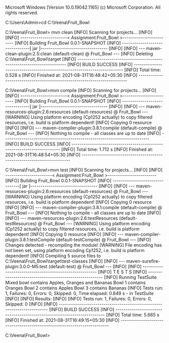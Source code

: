 Microsoft Windows [Version 10.0.19042.1165]
(c) Microsoft Corporation. All rights reserved.

C:\Users\Admin>cd C:\Veena\Fruit_Bowl

C:\Veena\Fruit_Bowl> mvn clean
[INFO] Scanning for projects...
[INFO]
[INFO] -----------------------< Assignment:Fruit_Bowl >------------------------
[INFO] Building Fruit_Bowl 0.0.1-SNAPSHOT
[INFO] --------------------------------[ jar ]---------------------------------
[INFO]
[INFO] --- maven-clean-plugin:2.5:clean (default-clean) @ Fruit_Bowl ---
[INFO] Deleting C:\Veena\Fruit_Bowl\target
[INFO] ------------------------------------------------------------------------
[INFO] BUILD SUCCESS
[INFO] ------------------------------------------------------------------------
[INFO] Total time:  0.528 s
[INFO] Finished at: 2021-08-31T16:48:42+05:30
[INFO] ------------------------------------------------------------------------

C:\Veena\Fruit_Bowl>mvn compile
[INFO] Scanning for projects...
[INFO]
[INFO] -----------------------< Assignment:Fruit_Bowl >------------------------
[INFO] Building Fruit_Bowl 0.0.1-SNAPSHOT
[INFO] --------------------------------[ jar ]---------------------------------
[INFO]
[INFO] --- maven-resources-plugin:2.6:resources (default-resources) @ Fruit_Bowl ---
[WARNING] Using platform encoding (Cp1252 actually) to copy filtered resources, i.e. build is platform dependent!
[INFO] Copying 0 resource
[INFO]
[INFO] --- maven-compiler-plugin:3.8.1:compile (default-compile) @ Fruit_Bowl ---
[INFO] Nothing to compile - all classes are up to date
[INFO] ------------------------------------------------------------------------
[INFO] BUILD SUCCESS
[INFO] ------------------------------------------------------------------------
[INFO] Total time:  1.712 s
[INFO] Finished at: 2021-08-31T16:48:54+05:30
[INFO] ------------------------------------------------------------------------

C:\Veena\Fruit_Bowl>mvn test
[INFO] Scanning for projects...
[INFO]
[INFO] -----------------------< Assignment:Fruit_Bowl >------------------------
[INFO] Building Fruit_Bowl 0.0.1-SNAPSHOT
[INFO] --------------------------------[ jar ]---------------------------------
[INFO]
[INFO] --- maven-resources-plugin:2.6:resources (default-resources) @ Fruit_Bowl ---
[WARNING] Using platform encoding (Cp1252 actually) to copy filtered resources, i.e. build is platform dependent!
[INFO] Copying 0 resource
[INFO]
[INFO] --- maven-compiler-plugin:3.8.1:compile (default-compile) @ Fruit_Bowl ---
[INFO] Nothing to compile - all classes are up to date
[INFO]
[INFO] --- maven-resources-plugin:2.6:testResources (default-testResources) @ Fruit_Bowl ---
[WARNING] Using platform encoding (Cp1252 actually) to copy filtered resources, i.e. build is platform dependent!
[INFO] Copying 0 resource
[INFO]
[INFO] --- maven-compiler-plugin:3.8.1:testCompile (default-testCompile) @ Fruit_Bowl ---
[INFO] Changes detected - recompiling the module!
[WARNING] File encoding has not been set, using platform encoding Cp1252, i.e. build is platform dependent!
[INFO] Compiling 5 source files to C:\Veena\Fruit_Bowl\target\test-classes
[INFO]
[INFO] --- maven-surefire-plugin:3.0.0-M5:test (default-test) @ Fruit_Bowl ---
[INFO]
[INFO] -------------------------------------------------------
[INFO]  T E S T S
[INFO] -------------------------------------------------------
[INFO] Running TestSuite
Mixed bowl contains Apples, Oranges and Bananas
Bowl 1 contains Oranges
Bowl 2 contains Apples
Bowl 3 contains Bananas
[INFO] Tests run: 1, Failures: 0, Errors: 0, Skipped: 0, Time elapsed: 0.849 s - in TestSuite
[INFO]
[INFO] Results:
[INFO]
[INFO] Tests run: 1, Failures: 0, Errors: 0, Skipped: 0
[INFO]
[INFO] ------------------------------------------------------------------------
[INFO] BUILD SUCCESS
[INFO] ------------------------------------------------------------------------
[INFO] Total time:  5.665 s
[INFO] Finished at: 2021-08-31T16:49:15+05:30
[INFO] ------------------------------------------------------------------------

C:\Veena\Fruit_Bowl>
